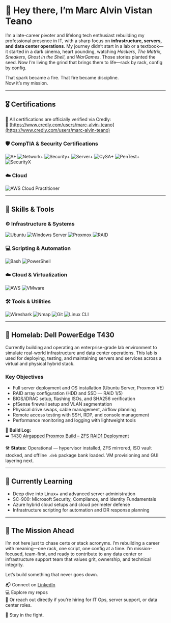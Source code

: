 # 👋 Hey there, I’m Marc Alvin Vistan Teano

I’m a late-career pivoter and lifelong tech enthusiast rebuilding my professional presence in IT, with a sharp focus on **infrastructure, servers, and data center operations**. My journey didn’t start in a lab or a textbook—it started in a dark cinema, heart pounding, watching *Hackers*, *The Matrix*, *Sneakers*, *Ghost in the Shell*, and *WarGames*. Those stories planted the seed. Now I’m living the grind that brings them to life—rack by rack, config by config.

That spark became a fire. That fire became discipline.  
Now it’s my mission.

---

## 🎖️ Certifications

📜 All certifications are officially verified via Credly:  
🔗 [https://www.credly.com/users/marc-alvin-teano](https://www.credly.com/users/marc-alvin-teano)

### 🛡️ CompTIA & Security Certifications  
![A+](https://img.shields.io/badge/CompTIA-A%2B-red?logo=CompTIA&style=flat-square)
![Network+](https://img.shields.io/badge/CompTIA-Network%2B-red?logo=CompTIA&style=flat-square)
![Security+](https://img.shields.io/badge/CompTIA-Security%2B-red?logo=CompTIA&style=flat-square)
![Server+](https://img.shields.io/badge/CompTIA-Server%2B-blue?logo=CompTIA&style=flat-square)
![CySA+](https://img.shields.io/badge/CompTIA-CySA%2B-red?logo=CompTIA&style=flat-square)
![PenTest+](https://img.shields.io/badge/CompTIA-PenTest%2B-red?logo=CompTIA&style=flat-square)
![SecurityX](https://img.shields.io/badge/CompTIA-SecurityX-purple?style=flat-square)

### ☁️ Cloud  
![AWS Cloud Practitioner](https://img.shields.io/badge/AWS-Cloud%20Practitioner-orange?logo=amazon-aws&logoColor=white&style=flat-square)

---

## 🧰 Skills & Tools

### ⚙️ Infrastructure & Systems  
![Ubuntu](https://img.shields.io/badge/Ubuntu-Server-E95420?logo=ubuntu&logoColor=white&style=flat-square)
![Windows Server](https://img.shields.io/badge/Windows-Server-blue?logo=windows&style=flat-square)
![Proxmox](https://img.shields.io/badge/Proxmox-VE-lightgrey?logo=proxmox&style=flat-square)
![RAID](https://img.shields.io/badge/RAID-1/5-green?style=flat-square)

### 💻 Scripting & Automation  
![Bash](https://img.shields.io/badge/Bash-Scripting-grey?logo=gnu-bash&style=flat-square)
![PowerShell](https://img.shields.io/badge/PowerShell-Automation-blue?logo=powershell&style=flat-square)

### ☁️ Cloud & Virtualization  
![AWS](https://img.shields.io/badge/AWS-Cloud%20Basics-orange?logo=amazon-aws&style=flat-square)
![VMware](https://img.shields.io/badge/VMware-ESXi-blue?logo=vmware&style=flat-square)

### 🛠️ Tools & Utilities  
![Wireshark](https://img.shields.io/badge/Wireshark-Network%20Analysis-blue?logo=wireshark&style=flat-square)
![Nmap](https://img.shields.io/badge/Nmap-Scanner-lightgrey?style=flat-square)
![Git](https://img.shields.io/badge/Git-Version%20Control-F05032?logo=git&logoColor=white&style=flat-square)
![Linux CLI](https://img.shields.io/badge/Linux-Command%20Line-black?logo=linux&logoColor=white&style=flat-square)

---

## 🧪 Homelab: Dell PowerEdge T430

Currently building and operating an enterprise-grade lab environment to simulate real-world infrastructure and data center operations. This lab is used for deploying, testing, and maintaining servers and services across a virtual and physical hybrid stack.

### Key Objectives

- Full server deployment and OS installation (Ubuntu Server, Proxmox VE)
- RAID array configuration (HDD and SSD — RAID 1/5)
- BIOS/iDRAC setup, flashing ISOs, and SHA256 verification
- pfSense firewall setup and VLAN segmentation
- Physical drive swaps, cable management, airflow planning
- Remote access testing with SSH, RDP, and console management
- Performance monitoring and logging with lightweight tools

📄 **Build Log:**  
➡️ [T430 Airgapped Proxmox Build – ZFS RAID1 Deployment](docs/t430-airgapped-homelab.html)

🛠️ **Status:** Operational — hypervisor installed, ZFS mirrored, ISO vault stocked, and offline `.deb` package bank loaded. VM provisioning and GUI layering next.


---

## 🧠 Currently Learning

- Deep dive into Linux+ and advanced server administration  
- SC-900: Microsoft Security, Compliance, and Identity Fundamentals  
- Azure hybrid cloud setups and cloud perimeter defense  
- Infrastructure scripting for automation and DR response planning  

---

## 🚀 The Mission Ahead

I’m not here just to chase certs or stack acronyms. I’m rebuilding a career with meaning—one rack, one script, one config at a time. I’m mission-focused, team-first, and ready to contribute to any data center or infrastructure support team that values grit, ownership, and technical integrity.

Let’s build something that never goes down.

📬 Connect on [LinkedIn](https://www.linkedin.com/in/marcalvin-teano)  
💻 Explore my repos  
🤝 Or reach out directly if you're hiring for IT Ops, server support, or data center roles.

🖖 Stay in the fight.
